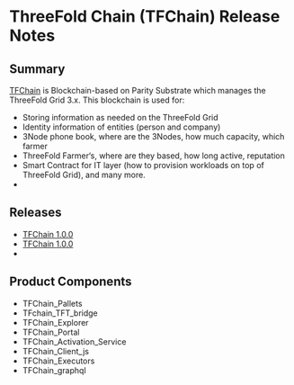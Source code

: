 # ThreeFold Chain (TFChain) Release Notes

## Summary

[TFChain](@threefold:threefold__tfchain) is Blockchain-based on Parity Substrate which manages the ThreeFold Grid 3.x. This blockchain is used for:

- Storing information as needed on the ThreeFold Grid
- Identity information of entities (person and company)
- 3Node phone book, where are the 3Nodes, how much capacity, which farmer
- ThreeFold Farmer‘s, where are they based, how long active, reputation
- Smart Contract for IT layer (how to provision workloads on top of ThreeFold Grid), and many more.
- 
## Releases

- [TFChain 1.0.0](tfchain_1_0_0)
- [TFChain 1.0.0](tfchain_1_0_2) 
- 
## Product Components

- TFChain_Pallets 
- TFchain_TFT_bridge
- TFChain_Explorer
- TFChain_Portal
- TFChain_Activation_Service
- TFChain_Client_js
- TFChain_Executors
- TFChain_graphql


